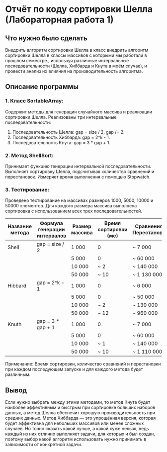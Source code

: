 # Отчёт по коду сортировки Шелла (Лабораторная работа 1)
## Что нужно было сделать
Внедрить алгоритм сортировки Шелла в класс внедрить алгоритм сортировки Шелла в классы массивов с которыми мы работали в прошлом семестре., используя различные интервальные последовательности (Шелла, Хиббарда и Кнута в моём случае), и провести анализ их влияния на производительность алгоритма.

## Описание программы
### 1. Класс SortableArray:
Содержит методы для генерации случайного массива и реализации сортировки Шелла.
Реализованы три интервальные последовательности:
1) Последовательность Шелла: gap = size / 2, gap /= 2.
2) Последовательность Хиббарда: gap = 2^k - 1.
3) Последовательность Кнута: gap = 3 * gap + 1.

### 2. Метод ShellSort:
Принимает функцию генерации интервальной последовательности. 
Выполняет сортировку Шелла, подсчитывая количество сравнений и перестановок. 
Измеряет время выполнения с помощью Stopwatch.

### 3. Тестирование:
Проведено тестирование на массивах размеров 1000, 5000, 10000 и 50000 элементов. Для каждого размера массива выполнена сортировка с использованием всех трех последовательностей.

| Название метода | Формула генерации интервалов | Размер массива	| Время сортировки (мс) | Сравнения / Перестановки |
|-----------------|------------------------------|----------------| ----------------------| ------------------------ | 
| Shell	          | gap = size / 2	             | 1 000	        | 0                     | ~ 7 000                  |
|                 |                              | 5 000          | 0                     | ~ 60 000                 |
|                 |                              | 10 000         | ~ 2                   | ~ 140 000                |
|                 |                              | 50 000         | ~ 10                  | ~ 1 130 000              |
| Hibbard         | gap = 2^k - 1 	             | 1 000	        | 0                     | ~ 6 000                  |
|                 |                              | 5 000          | 0                     | ~ 50 000                 |
|                 |                              | 10 000         | ~ 2                   | ~ 130 000                |
|                 |                              | 50 000         | ~ 12                  | ~ 960 000                |
| Knuth	          | gap = 3 * gap + 1            | 1 000	        | 0                     | ~ 7 000                  |
|                 |                              | 5 000          | 0                     | ~ 60 000                 |
|                 |                              | 10 000         | ~ 1                   | ~ 140 000                |
|                 |                              | 50 000         | ~ 10                  | ~ 1 110 000              |

Примечание: Время сортировки, количество сравнений и перестановки при каждом последующем запуске и для каждого метода будет различным.

## Вывод
Если нужно выбрать между этими методами, то метод Кнута будет наиболее эффективным и быстрым при сортировке больших наборов данных, а метод Шелла обеспечит хорошую производительность при средних данных. Метод Хиббарда — это упрощённая версия, которая будет эффективна для небольших массивов или менее сложных случаев. Но точно сказать какой лучше, а какой хуже нельзя, ведь каждый из них отлично выполняет задачи, для которых и был создан, поэтому выбор какой алгоритм использовать нужно принимать в зависимости от конкретной задачи.

